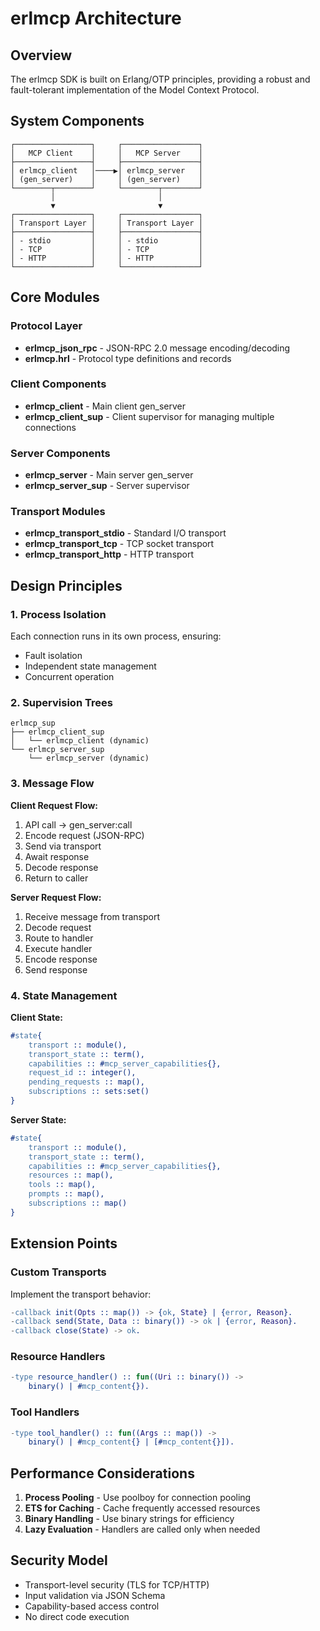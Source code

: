 # erlmcp Architecture

## Overview

The erlmcp SDK is built on Erlang/OTP principles, providing a robust and fault-tolerant implementation of the Model Context Protocol.

## System Components

```
┌─────────────────┐     ┌─────────────────┐
│   MCP Client    │     │   MCP Server    │
├─────────────────┤     ├─────────────────┤
│ erlmcp_client   │────▶│ erlmcp_server   │
│ (gen_server)    │     │ (gen_server)    │
└────────┬────────┘     └────────┬────────┘
         │                       │
         ▼                       ▼
┌─────────────────┐     ┌─────────────────┐
│ Transport Layer │     │ Transport Layer │
├─────────────────┤     ├─────────────────┤
│ - stdio         │     │ - stdio         │
│ - TCP           │     │ - TCP           │
│ - HTTP          │     │ - HTTP          │
└─────────────────┘     └─────────────────┘
```

## Core Modules

### Protocol Layer
- **erlmcp_json_rpc** - JSON-RPC 2.0 message encoding/decoding
- **erlmcp.hrl** - Protocol type definitions and records

### Client Components
- **erlmcp_client** - Main client gen_server
- **erlmcp_client_sup** - Client supervisor for managing multiple connections

### Server Components
- **erlmcp_server** - Main server gen_server
- **erlmcp_server_sup** - Server supervisor

### Transport Modules
- **erlmcp_transport_stdio** - Standard I/O transport
- **erlmcp_transport_tcp** - TCP socket transport
- **erlmcp_transport_http** - HTTP transport

## Design Principles

### 1. Process Isolation
Each connection runs in its own process, ensuring:
- Fault isolation
- Independent state management
- Concurrent operation

### 2. Supervision Trees
```
erlmcp_sup
├── erlmcp_client_sup
│   └── erlmcp_client (dynamic)
└── erlmcp_server_sup
    └── erlmcp_server (dynamic)
```

### 3. Message Flow

**Client Request Flow:**
1. API call → gen_server:call
2. Encode request (JSON-RPC)
3. Send via transport
4. Await response
5. Decode response
6. Return to caller

**Server Request Flow:**
1. Receive message from transport
2. Decode request
3. Route to handler
4. Execute handler
5. Encode response
6. Send response

### 4. State Management

**Client State:**
```erlang
#state{
    transport :: module(),
    transport_state :: term(),
    capabilities :: #mcp_server_capabilities{},
    request_id :: integer(),
    pending_requests :: map(),
    subscriptions :: sets:set()
}
```

**Server State:**
```erlang
#state{
    transport :: module(),
    transport_state :: term(),
    capabilities :: #mcp_server_capabilities{},
    resources :: map(),
    tools :: map(),
    prompts :: map(),
    subscriptions :: map()
}
```

## Extension Points

### Custom Transports
Implement the transport behavior:
```erlang
-callback init(Opts :: map()) -> {ok, State} | {error, Reason}.
-callback send(State, Data :: binary()) -> ok | {error, Reason}.
-callback close(State) -> ok.
```

### Resource Handlers
```erlang
-type resource_handler() :: fun((Uri :: binary()) -> 
    binary() | #mcp_content{}).
```

### Tool Handlers
```erlang
-type tool_handler() :: fun((Args :: map()) -> 
    binary() | #mcp_content{} | [#mcp_content{}]).
```

## Performance Considerations

1. **Process Pooling** - Use poolboy for connection pooling
2. **ETS for Caching** - Cache frequently accessed resources
3. **Binary Handling** - Use binary strings for efficiency
4. **Lazy Evaluation** - Handlers are called only when needed

## Security Model

- Transport-level security (TLS for TCP/HTTP)
- Input validation via JSON Schema
- Capability-based access control
- No direct code execution